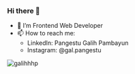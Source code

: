 ### Hi there 👋

- 🌱 I’m Frontend Web Developer
- 📫 How to reach me: 
  - LinkedIn: Pangestu Galih Pambayun
  - Instagram: @gal.pangestu

<p><img align="center" src="https://github-readme-stats.vercel.app/api/top-langs?username=galihhhp&show_icons=true&locale=en&layout=compact" alt="galihhhp" /></p>

